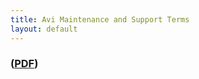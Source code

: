 ```yaml
---
title: Avi Maintenance and Support Terms
layout: default
---
```

### (<a href="img/Avi_Support_Terms_21Oct2016.pdf">PDF</a>)

